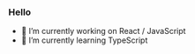 ### Hello

- 🔭 I’m currently working on React / JavaScript
- 🌱 I’m currently learning TypeScript

<!-- [![Top Langs](https://github-readme-stats.vercel.app/api/top-langs/?username=AAdrien-A)](https://github.com/AAdrien-A/github-readme-stats)

<!--
**AAdrien-A/AAdrien-A** is a ✨ _special_ ✨ repository because its `README.md` (this file) appears on your GitHub profile.

Here are some ideas to get you started:

- 🔭 I’m currently working on React / JavaScript
- 🌱 I’m currently learning TypeScript
- 👯 I’m looking to collaborate on ...
- 🤔 I’m looking for help with ...
- 💬 Ask me about ...
- 📫 How to reach me: ...
- 😄 Pronouns: ...
- ⚡ Fun fact: ...


### Languages & technologies
![HTML5](https://img.shields.io/badge/HTML-239120?style=for-the-badge&logo=html5&logoColor=white&color=red)
![CSS3](https://img.shields.io/badge/CSS-239120?&style=for-the-badge&logo=css3&logoColor=white&color=blue)
![JS](https://img.shields.io/badge/JAVASRCRIPT-239120?&style=for-the-badge&logo=javascript&logoColor=white&color=yellow)
![GIT](https://img.shields.io/badge/-Git-F05032?style=for-the-badge&logo=git&logoColor=white&color=black)
-->
